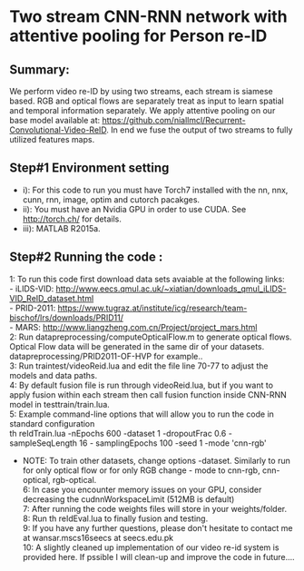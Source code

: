 # Two stream CNN-RNN network with attentive pooling for Person re-ID 
## Summary:
We perform video re-ID by using two streams, each stream is siamese based. RGB and optical flows are separately treat as input to learn spatial and temporal information separately. We apply attentive pooling on our base model available at:                     https://github.com/niallmcl/Recurrent-Convolutional-Video-ReID. In end we fuse the output of two streams to fully utilized features maps.  
## Step#1 Environment setting
- i): For this code to run you must have Torch7 installed with the nn, nnx, cunn, rnn, image,        	optim and cutorch pacakges.
- ii): You must have an Nvidia GPU in order to use CUDA. See http://torch.ch/ for details.
- iii): MATLAB R2015a.

## Step#2 Running the code : <br />
1: To run this code first download data sets avaiable at the following links:  <br />
 	 - iLIDS-VID: http://www.eecs.qmul.ac.uk/~xiatian/downloads_qmul_iLIDS-VID_ReID_dataset.html  <br />
	 - PRID-2011: https://www.tugraz.at/institute/icg/research/team-bischof/lrs/downloads/PRID11/ <br />
	 - MARS: http://www.liangzheng.com.cn/Project/project_mars.html  <br />
2: Run datapreprocessing/computeOpticalFlow.m to generate optical flows. Optical Flow data will be generated in the same dir of  your datasets. datapreprocessing/PRID2011-OF-HVP for example..   <br />
3: Run traintest/videoReid.lua and edit the file line 70-77 to adjust the models and data paths. <br />
4: By default fusion file is run through videoReid.lua, but if you want to apply fusion within each stream then call fusion function inside CNN-RNN model in testtrain/train.lua. <br />
5: Example command-line options that will allow you to run the code in standard configuration  <br />
th reIdTrain.lua -nEpochs 600 -dataset 1 -dropoutFrac 0.6 -sampleSeqLength 16 -	samplingEpochs 100 -seed 1 -mode 'cnn-rgb' <br />
- NOTE: To train other datasets, change options -dataset. Similarly to run for only optical flow or for only RGB change - mode to cnn-rgb, cnn-optical, rgb-optical.  <br />
6: In case you encounter memory issues on your GPU, consider decreasing the cudnnWorkspaceLimit (512MB is default) <br />
7: After running the code weights files will store in your weights/folder. <br />
8: Run th reIdEval.lua to finally fusion and testing. <br />
9: If you have any further questions, please don't hesitate to contact me at wansar.mscs16seecs at seecs.edu.pk <br />
10: A slightly cleaned up implementation of our video re-id system is provided here. If pssible I will clean-up and improve the code in future....
